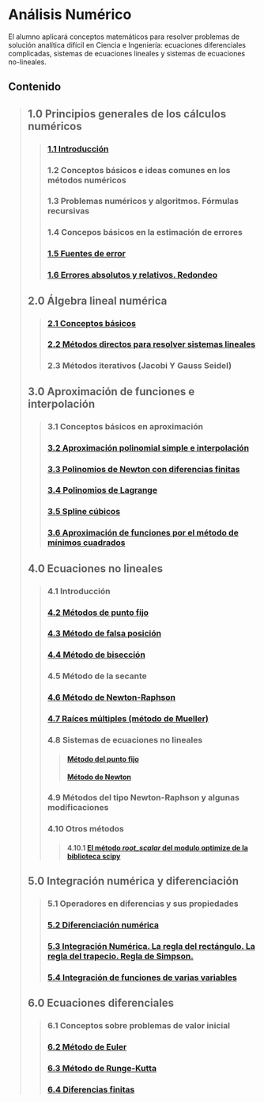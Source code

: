 # Análisis Numérico
El alumno aplicará conceptos matemáticos para resolver problemas de solución analítica difícil en Ciencia e Ingeniería: ecuaciones diferenciales complicadas, sistemas de ecuaciones lineales y sistemas de ecuaciones no-lineales.

## Contenido

> ## **1.0 Principios generales de los cálculos numéricos**
>> ###  [1.1 Introducción](https://nbviewer.jupyter.org/github/css-umar/Metodos-Numericos/blob/master/Notas/Introducci%C3%B3n.ipynb)
>> ###  1.2 Conceptos básicos e ideas comunes en los métodos numéricos
>> ###  1.3 Problemas numéricos y algoritmos. Fórmulas recursivas
>> ###  1.4 Concepos básicos en la estimación de errores
>> ###  [1.5 Fuentes de error](https://nbviewer.jupyter.org/github/css-umar/Metodos-Numericos/blob/master/Notas/Fuentes%20de%20error.ipynb)
>> ###  [1.6 Errores absolutos y relativos. Redondeo](https://github.com/css-umar/Metodos-Numericos/wiki/Errores-absolutos-y-relativos)
> ## **2.0 Álgebra lineal numérica**
>> ###  [2.1 Conceptos básicos](https://nbviewer.jupyter.org/github/css-umar/Metodos-Numericos/blob/master/Notas/ConceptosBasicosALN.ipynb)
>> ###  [2.2 Métodos directos para resolver sistemas lineales](https://nbviewer.jupyter.org/github/css-umar/Metodos-Numericos/blob/master/Notas/MetodosDirectosALN.ipynb)
>> ###  2.3 Métodos iterativos (Jacobi Y Gauss Seidel)
> ## **3.0 Aproximación de funciones e interpolación**
>> ###  3.1 Conceptos básicos en aproximación
>> ###  [3.2 Aproximación polinomial simple e interpolación](https://nbviewer.jupyter.org/github/css-umar/Metodos-Numericos/blob/master/Notas/AproximacionPolinomialSimple.ipynb)
>> ###  [3.3 Polinomios de Newton con diferencias finitas](https://nbviewer.jupyter.org/github/css-umar/Metodos-Numericos/blob/master/Notas/PolinomiosNewtonDiferenciasDivididas.ipynb)
>> ###  [3.4 Polinomios de Lagrange](https://nbviewer.jupyter.org/github/css-umar/Metodos-Numericos/blob/master/Notas/PolinomiosLagrange.ipynb)
>> ###  [3.5 Spline cúbicos](https://github.com/css-umar/Metodos-Numericos/blob/master/Notas/SplineCubicos.ipynb)
>> ###  [3.6 Aproximación de funciones por el método de mínimos cuadrados](https://nbviewer.jupyter.org/github/css-umar/Metodos-Numericos/blob/master/Notas/MinimosCuadrados.ipynb)
> ## **4.0 Ecuaciones no lineales**
>> ###  4.1 Introducción
>> ###  [4.2 Métodos de punto fijo](https://nbviewer.jupyter.org/github/css-umar/Metodos-Numericos/blob/master/Notas/MetodoPuntoFijo.ipynb)
>> ###  [4.3 Método de falsa posición](https://nbviewer.jupyter.org/github/css-umar/Metodos-Numericos/blob/master/Notas/MetodoPosicionFalsa.ipynb)
>> ###  [4.4 Método de bisección](https://nbviewer.jupyter.org/github/css-umar/Metodos-Numericos/blob/master/Notas/MetodoBiseccion.ipynb)
>> ###  4.5 Método de la secante
>> ###  [4.6 Método de Newton-Raphson](https://nbviewer.jupyter.org/github/css-umar/Metodos-Numericos/blob/master/Notas/MetodoNewtonRaphson.ipynb)
>> ###  [4.7 Raíces múltiples (método de Mueller)](https://nbviewer.jupyter.org/github/css-umar/Metodos-Numericos/blob/master/Notas/MetodoMuller.ipynb)
>> ###  4.8 Sistemas de ecuaciones no lineales
>>> #### [Método del punto fijo](https://nbviewer.jupyter.org/github/css-umar/Metodos-Numericos/blob/master/Notas/SistemasNolinealesPuntoFijo.ipynb)
>>> #### [Método de Newton](https://nbviewer.jupyter.org/github/css-umar/Metodos-Numericos/blob/master/Notas/SistemasNolinealesNewton.ipynb)
>> ###  4.9 Métodos del tipo Newton-Raphson y algunas modificaciones
>> ###  4.10 Otros métodos
>>> #### 4.10.1 [El método _root_scalar_  del modulo optimize de la biblioteca scipy](https://nbviewer.jupyter.org/github/css-umar/Metodos-Numericos/blob/master/Notas/Root_scalar.ipynb)
> ## **5.0 Integración numérica y diferenciación**
>> ###  5.1 Operadores en diferencias y sus propiedades
>> ###  [5.2 Diferenciación numérica](https://nbviewer.jupyter.org/github/css-umar/Metodos-Numericos/blob/master/Notas/DiferenciacionNumerica.ipynb)
>> ###  [5.3 Integración Numérica. La regla del rectángulo. La regla del trapecio. Regla de Simpson.](https://nbviewer.jupyter.org/github/css-umar/Metodos-Numericos/blob/master/Notas/IntegracionNumerica.ipynb)
>> ###  [5.4 Integración de funciones de varias variables](https://nbviewer.jupyter.org/github/css-umar/Metodos-Numericos/blob/master/Notas/IntegracionFuncionesVariasVaribles.ipynb)
> ## **6.0 Ecuaciones diferenciales**
>> ###  6.1 Conceptos sobre problemas de valor inicial
>> ###  [6.2 Método de Euler](https://nbviewer.jupyter.org/github/css-umar/Metodos-Numericos/blob/master/Notas/ConceptosPVIEuler.ipynb)
>> ###  [6.3 Método de Runge-Kutta](https://nbviewer.jupyter.org/github/css-umar/Metodos-Numericos/blob/master/Notas/MetodosRungeKutta.ipynb)
>> ###  [6.4 Diferencias finitas](https://nbviewer.jupyter.org/github/css-umar/Metodos-Numericos/blob/master/Notas/EDP.ipynb)
